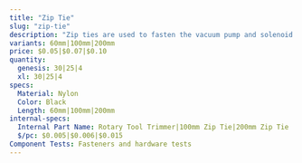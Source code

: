 ```yaml
---
title: "Zip Tie"
slug: "zip-tie"
description: "Zip ties are used to fasten the vacuum pump and solenoid valve to their mounts, and for cable management throughout FarmBot."
variants: 60mm|100mm|200mm
price: $0.05|$0.07|$0.10
quantity:
  genesis: 30|25|4
  xl: 30|25|4
specs:
  Material: Nylon
  Color: Black
  Length: 60mm|100mm|200mm
internal-specs:
  Internal Part Name: Rotary Tool Trimmer|100mm Zip Tie|200mm Zip Tie
  $/pc: $0.005|$0.006|$0.015
Component Tests: Fasteners and hardware tests
---
```

